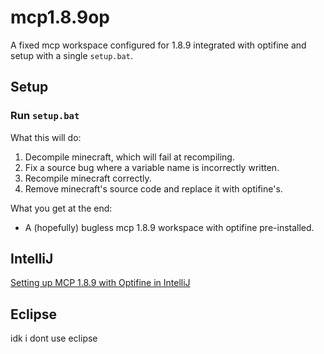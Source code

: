 # mcp1.8.9op
A fixed mcp workspace configured for 1.8.9 integrated with optifine and setup with a single `setup.bat`.

## Setup

### Run `setup.bat`
What this will do:
1. Decompile minecraft, which will fail at recompiling.
2. Fix a source bug where a variable name is incorrectly written.
3. Recompile minecraft correctly.
4. Remove minecraft's source code and replace it with optifine's.

What you get at the end:
- A (hopefully) bugless mcp 1.8.9 workspace with optifine pre-installed.

## IntelliJ
[Setting up MCP 1.8.9 with Optifine in IntelliJ]()

## Eclipse
idk i dont use eclipse

